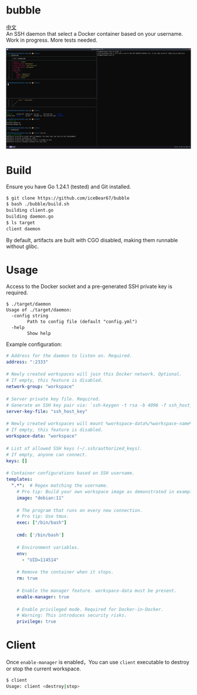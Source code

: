 # bubble
[中文](./README-zh.md)  
An SSH daemon that select a Docker container based on your username.  
Work in progress. More tests needed.

![example](example/screenshot.jpg)

# Build
Ensure you have Go 1.24.1 (tested) and Git installed.

```bash
$ git clone https://github.com/iceBear67/bubble
$ bash ./bubble/build.sh
building client.go
building daemon.go
$ ls target
client daemon
```

By default, artifacts are built with CGO disabled, making them runnable without glibc.

# Usage

Access to the Docker socket and a pre-generated SSH private key is required.

```aiignore
$ ./target/daemon
Usage of ./target/daemon:
  -config string
        Path to config file (default "config.yml")
  -help
        Show help
```

Example configuration:
```yaml
# Address for the daemon to listen on. Required.
address: ":2333"

# Newly created workspaces will join this Docker network. Optional.
# If empty, this feature is disabled.
network-group: "workspace"

# Server private key file. Required.
# Generate an SSH key pair via: `ssh-keygen -t rsa -b 4096 -f ssh_host_key -N ""`
server-key-file: "ssh_host_key"

# Newly created workspaces will mount %workspace-data%/%workspace-name% to /workspace. Optional.
# If empty, this feature is disabled.
workspace-data: "workspace"

# List of allowed SSH keys (~/.ssh/authorized_keys).
# If empty, anyone can connect.
keys: []

# Container configurations based on SSH username.
templates:
  ".*":  # Regex matching the username.
    # Pro tip: Build your own workspace image as demonstrated in example/Dockerfile.
    image: "debian:11"

    # The program that runs on every new connection.
    # Pro tip: Use tmux.
    exec: ["/bin/bash"]
    
    cmd: ['/bin/bash']

    # Environment variables.
    env:
      - "UID=114514"

    # Remove the container when it stops.
    rm: true
    
    # Enable the manager feature. workspace-data must be present.
    enable-manager: true

    # Enable privileged mode. Required for Docker-in-Docker.
    # Warning: This introduces security risks.
    privilege: true
```

# Client

Once `enable-manager` is enabled，You can use `client` executable to destroy or stop the current workspace.
```bash
$ client
Usage: client <destroy|stop> 
```
